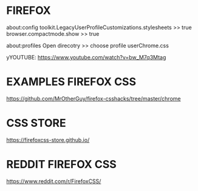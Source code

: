 # FIREFOX
about:config
toolkit.LegacyUserProfileCustomizations.stylesheets >> true
browser.compactmode.show >> true

about:profiles
Open direcotry >> choose profile userChrome.css

yYOUTUBE: https://www.youtube.com/watch?v=bw_M7q3Mtag


# EXAMPLES FIREFOX CSS
https://github.com/MrOtherGuy/firefox-csshacks/tree/master/chrome


# CSS STORE
https://firefoxcss-store.github.io/


# REDDIT FIREFOX CSS
https://www.reddit.com/r/FirefoxCSS/
